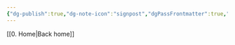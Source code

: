```yaml
---
{"dg-publish":true,"dg-note-icon":"signpost","dgPassFrontmatter":true,"noteIcon":"signpost","permalink":"/09-status-notes/em-desenvolvimento/","created":"2025-10-18T13:02:15.193+01:00","updated":"2025-10-21T19:55:03.108+01:00"}
---
```


[[0. Home\|Back home]]
